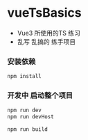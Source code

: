 # vueTsBasics

*  Vue3 所使用的TS 练习 
* 乱写 乱搞的 练手项目 
### 安装依赖
```sh
npm install
```

### 开发中 启动整个项目

```sh
npm run dev
npm run devHost
```

```sh
npm run build
```
